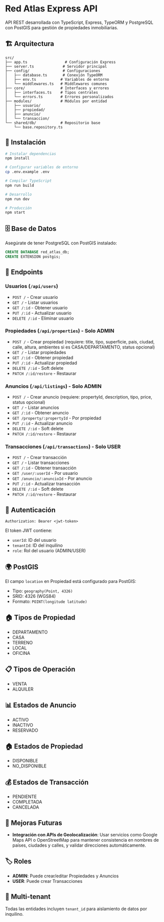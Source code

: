 # Red Atlas Express API

API REST desarrollada con TypeScript, Express, TypeORM y PostgreSQL con PostGIS para gestión de propiedades inmobiliarias.

## 🏗️ Arquitectura

```
src/
├── app.ts                 # Configuración Express
├── server.ts             # Servidor principal
├── config/               # Configuraciones
│   ├── database.ts       # Conexión TypeORM
│   ├── env.ts           # Variables de entorno
│   └── middlewares.ts   # Middlewares comunes
├── core/                # Interfaces y errores
│   ├── interfaces.ts    # Tipos centrales
│   └── errors.ts        # Errores personalizados
├── modules/             # Módulos por entidad
│   ├── usuario/
│   ├── propiedad/
│   ├── anuncio/
│   └── transaccion/
└── shared/db/           # Repositorio base
    └── base.repository.ts
```

## 🚀 Instalación

```bash
# Instalar dependencias
npm install

# Configurar variables de entorno
cp .env.example .env

# Compilar TypeScript
npm run build

# Desarrollo
npm run dev

# Producción
npm start
```

## 🗄️ Base de Datos

Asegúrate de tener PostgreSQL con PostGIS instalado:

```sql
CREATE DATABASE red_atlas_db;
CREATE EXTENSION postgis;
```

## 📡 Endpoints

### Usuarios (`/api/users`)
- `POST /` - Crear usuario
- `GET /` - Listar usuarios
- `GET /:id` - Obtener usuario
- `PUT /:id` - Actualizar usuario
- `DELETE /:id` - Eliminar usuario

### Propiedades (`/api/properties`) - Solo ADMIN
- `POST /` - Crear propiedad (requiere: title, tipo, superficie, pais, ciudad, calle, altura, ambientes si es CASA/DEPARTAMENTO, status opcional)
- `GET /` - Listar propiedades
- `GET /:id` - Obtener propiedad
- `PUT /:id` - Actualizar propiedad
- `DELETE /:id` - Soft delete
- `PATCH /:id/restore` - Restaurar

### Anuncios (`/api/listings`) - Solo ADMIN
- `POST /` - Crear anuncio (requiere: propertyId, description, tipo, price, status opcional)
- `GET /` - Listar anuncios
- `GET /:id` - Obtener anuncio
- `GET /property/:propertyId` - Por propiedad
- `PUT /:id` - Actualizar anuncio
- `DELETE /:id` - Soft delete
- `PATCH /:id/restore` - Restaurar

### Transacciones (`/api/transactions`) - Solo USER
- `POST /` - Crear transacción
- `GET /` - Listar transacciones
- `GET /:id` - Obtener transacción
- `GET /user/:userId` - Por usuario
- `GET /anuncio/:anuncioId` - Por anuncio
- `PUT /:id` - Actualizar transacción
- `DELETE /:id` - Soft delete
- `PATCH /:id/restore` - Restaurar

## 🔐 Autenticación

```
Authorization: Bearer <jwt-token>
```

El token JWT contiene:
- `userId`: ID del usuario
- `tenantId`: ID del inquilino
- `role`: Rol del usuario (ADMIN/USER)

## 🌍 PostGIS

El campo `location` en Propiedad está configurado para PostGIS:
- Tipo: `geography(Point, 4326)`
- SRID: 4326 (WGS84)
- Formato: `POINT(longitude latitude)`

## 🏠 Tipos de Propiedad

- DEPARTAMENTO
- CASA
- TERRENO
- LOCAL
- OFICINA

## 📋 Tipos de Operación

- VENTA
- ALQUILER

## 📊 Estados de Anuncio

- ACTIVO
- INACTIVO
- RESERVADO

## 🏠 Estados de Propiedad

- DISPONIBLE
- NO_DISPONIBLE

## 💰 Estados de Transacción

- PENDIENTE
- COMPLETADA
- CANCELADA

## 🔮 Mejoras Futuras

- **Integración con APIs de Geolocalización**: Usar servicios como Google Maps API o OpenStreetMap para mantener consistencia en nombres de países, ciudades y calles, y validar direcciones automáticamente.

## 🏷️ Roles

- **ADMIN**: Puede crear/editar Propiedades y Anuncios
- **USER**: Puede crear Transacciones

## 🔧 Multi-tenant

Todas las entidades incluyen `tenant_id` para aislamiento de datos por inquilino.